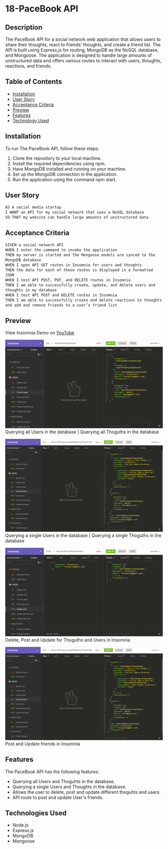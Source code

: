 # 18-PaceBook API

## Description
The PaceBook API for a social network web application that allows users to share their thoughts, react to friends' thoughts, and create a friend list. The API is built using Express.js for routing, MongoDB as the NoSQL database, and Mongoose. The application is designed to handle large amounts of unstructured data and offers various routes to interact with users, thoughts, reactions, and friends.

## Table of Contents

- [Installation](#installation)
- [User Story](#user-story)
- [Acceptance Criteria](#acceptance-criteria)
- [Preview](#preview)
- [Features](#features)
- [Technology Used](#technologies-used)


## Installation
To run The PaceBook API, follow these steps:

1. Clone the repository to your local machine.
2. Install the required dependencies using npm.
3. Have MongoDB installed and running on your machine.
4. Set up the MongoDB connection in the application.
5. Run the application using the command npm start.


## User Story
```
AS A social media startup
I WANT an API for my social network that uses a NoSQL database
SO THAT my website can handle large amounts of unstructured data
```

## Acceptance Criteria
```
GIVEN a social network API
WHEN I enter the command to invoke the application
THEN my server is started and the Mongoose models are synced to the MongoDB database
WHEN I open API GET routes in Insomnia for users and thoughts
THEN the data for each of these routes is displayed in a formatted JSON
WHEN I test API POST, PUT, and DELETE routes in Insomnia
THEN I am able to successfully create, update, and delete users and thoughts in my database
WHEN I test API POST and DELETE routes in Insomnia
THEN I am able to successfully create and delete reactions to thoughts and add and remove friends to a user’s friend list
```

## Preview
View Insomnia Demo on [YouTube](https://www.youtube.com/watch?v=j9gPD4A6YJM)

![alt text](/assets/01-GetAllUserAndThoughts.gif)
Querying all Users in the database | Querying all Thoguths in the database

![alt text](/assets/02-GetSingleUserAndThoughts.gif)
Querying a single Users in the database | Querying a single Thoguths in the database

![alt text](/assets/03-UsersCRUD.gif)
Delete, Post and Update for Thoguths and Users in Insomnia

![alt text](/assets/02-GetSingleUserAndThoughts.gif)
Post and Update friends in Insomnia 

## Features
The PaceBook API has the following features:
- Querying all Users and Thoguhts in the database.
- Querying a single Users and Thoughts in the database.
- Allows the user to delete, post and update different thoguhts and users.
- API route to post and update User's friends.

## Technologies Used
- Node.js
- Express.js
- MongoDB 
- Mongoose
